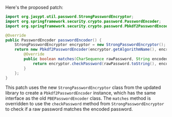 Here's the proposed patch:

```java
import org.jasypt.util.password.StrongPasswordEncryptor;
import org.springframework.security.crypto.password.PasswordEncoder;
import org.springframework.security.crypto.password.Pbkdf2PasswordEncoder;

@Override
public PasswordEncoder passwordEncoder() {
    StrongPasswordEncryptor encryptor = new StrongPasswordEncryptor();
    return new Pbkdf2PasswordEncoder(encryptor.getAlgorithmName(), encryptor.getIterationCount()) {
        @Override
        public boolean matches(CharSequence rawPassword, String encodedPassword) {
            return encryptor.checkPassword(rawPassword.toString(), encodedPassword);
        }
    };
}
```

This patch uses the new `StrongPasswordEncryptor` class from the updated library to create a `Pbkdf2PasswordEncoder` instance, which has the same interface as the old `PBEPasswordEncoder` class. The `matches` method is overridden to use the `checkPassword` method from `StrongPasswordEncryptor` to check if a raw password matches the encoded password.